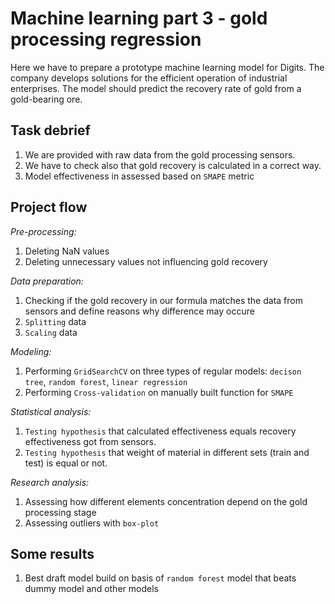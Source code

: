 # Machine learning part 3 - gold processing regression

Here we have to prepare a prototype machine learning model for Digits. 
The company develops solutions for the efficient operation of industrial enterprises.
The model should predict the recovery rate of gold from a gold-bearing ore. 

## Task debrief
1. We are provided with raw data from the gold processing sensors.
1. We have to check also that gold recovery is calculated in a correct way.
1. Model effectiveness in assessed based on `SMAPE` metric

## Project flow
_Pre-processing:_
1. Deleting NaN values
1. Deleting unnecessary values not influencing gold recovery

_Data preparation:_
1. Checking if the gold recovery in our formula matches the data from sensors and define reasons why difference may occure
1. `Splitting` data
1. `Scaling` data

_Modeling:_
1. Performing `GridSearchCV` on three types of regular models: `decison tree`, `random forest`, `linear regression`
1. Performing `Cross-validation` on manually built function for `SMAPE`

_Statistical analysis:_
1. `Testing hypothesis` that calculated effectiveness equals recovery effectiveness got from sensors.
1. `Testing hypothesis` that weight of material in different sets (train and test) is equal or not.

_Research analysis:_
1. Assessing how different elements concentration depend on the gold processing stage
1. Assessing outliers with `box-plot`

## Some results
1. Best draft model build on basis of `random forest` model that beats dummy model and other models
